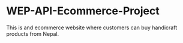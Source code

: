 # WEP-API-Ecommerce-Project
This is and ecommerce website where customers can buy handicraft products from Nepal.
